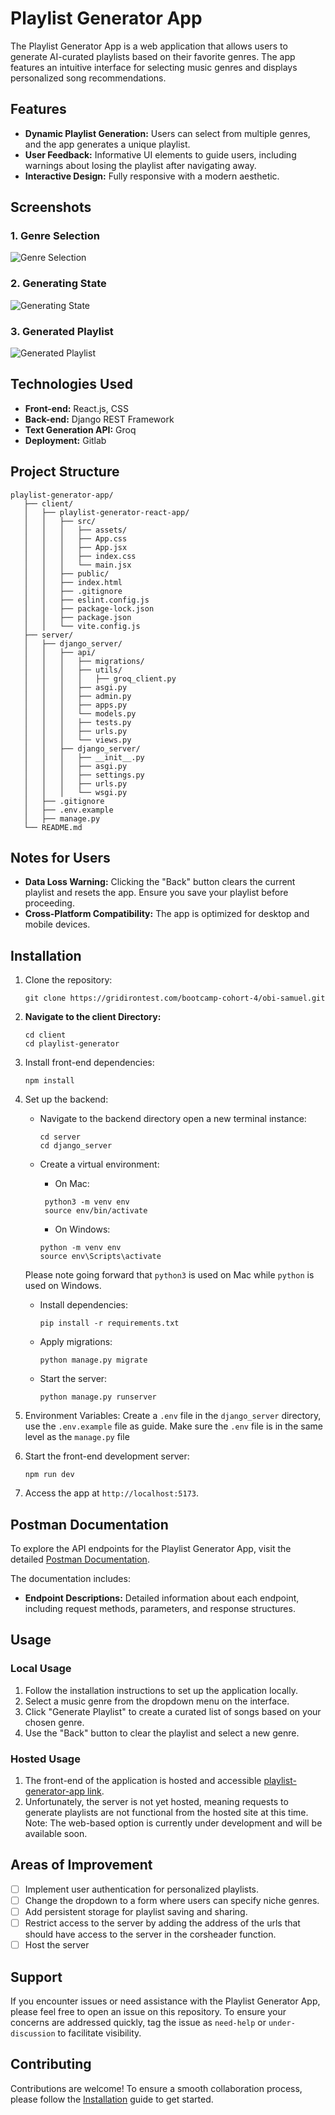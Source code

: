 # Playlist Generator App

The Playlist Generator App is a web application that allows users to generate AI-curated playlists based on their favorite genres. The app features an intuitive interface for selecting music genres and displays personalized song recommendations.

## Features

- **Dynamic Playlist Generation:** Users can select from multiple genres, and the app generates a unique playlist.
- **User Feedback:** Informative UI elements to guide users, including warnings about losing the playlist after navigating away.
- **Interactive Design:** Fully responsive with a modern aesthetic.

## Screenshots

### 1. Genre Selection
![Genre Selection](https://github.com/user-attachments/assets/e613adce-3453-4e2c-b975-efd0196f3818)

### 2. Generating State
![Generating State](https://github.com/user-attachments/assets/0ebdef50-229c-49eb-81ba-0a03798674f0)

### 3. Generated Playlist
![Generated Playlist](https://github.com/user-attachments/assets/0b1a6d36-02d0-4f49-96c7-5cf72689bc27)

## Technologies Used

- **Front-end:** React.js, CSS
- **Back-end:** Django REST Framework
- **Text Generation API:** Groq
- **Deployment:** Gitlab

Project Structure
-----------------

```
playlist-generator-app/
   ├── client/
   │   ├── playlist-generator-react-app/
   │   │   ├── src/
   │   │   │   ├── assets/
   │   │   │   ├── App.css
   │   │   │   ├── App.jsx
   │   │   │   ├── index.css
   │   │   │   └── main.jsx
   │   │   ├── public/
   │   │   ├── index.html
   │   │   ├── .gitignore
   │   │   ├── eslint.config.js
   │   │   ├── package-lock.json
   │   │   ├── package.json
   │   │   └── vite.config.js
   ├── server/
   │   ├── django_server/
   │   │   ├── api/
   │   │   │   ├── migrations/
   │   │   │   ├── utils/
   │   │   │   │   ├── groq_client.py
   │   │   │   ├── asgi.py
   │   │   │   ├── admin.py
   │   │   │   ├── apps.py
   │   │   │   └── models.py
   │   │   │   ├── tests.py
   │   │   │   ├── urls.py
   │   │   │   └── views.py
   │   │   ├── django_server/
   │   │   │   ├── __init__.py
   │   │   │   ├── asgi.py
   │   │   │   ├── settings.py
   │   │   │   ├── urls.py
   │   │   │   └── wsgi.py
   │   ├── .gitignore
   │   ├── .env.example
   │   ├── manage.py
   └── README.md 
```

Notes for Users
---------------

-   **Data Loss Warning:** Clicking the "Back" button clears the current playlist and resets the app. Ensure you save your playlist before proceeding.
-   **Cross-Platform Compatibility:** The app is optimized for desktop and mobile devices.

## Installation

1. Clone the repository:  
   ```
   git clone https://gridirontest.com/bootcamp-cohort-4/obi-samuel.git
   ```
   
2.  **Navigate to the client Directory:**

    ```
    cd client
    cd playlist-generator
    ```

3.  Install front-end dependencies:

    ```
    npm install
    ```

4.  Set up the backend:

    -   Navigate to the backend directory open a new terminal instance:

        ```
        cd server
        cd django_server
        ```

    -   Create a virtual environment: 
        - On Mac:
         ```
          python3 -m venv env
          source env/bin/activate
         ```

         - On Windows:
          ```
          python -m venv env
          source env\Scripts\activate
          ```
    Please note going forward that `python3` is used on Mac while `python` is used on Windows.      

    -   Install dependencies:

        ```
        pip install -r requirements.txt
        ```

    -   Apply migrations:

        ```
        python manage.py migrate
        ```

    -   Start the server:

        ```
        python manage.py runserver
        ```
5. Environment Variables: Create a `.env` file in the `django_server` directory, use the `.env.example` file as guide. Make sure the `.env` file is in the same level as the `manage.py` file

6.  Start the front-end development server:

    ```
    npm run dev
    ```

7.  Access the app at `http://localhost:5173`.

## Postman Documentation

To explore the API endpoints for the Playlist Generator App, visit the detailed [Postman Documentation](https://documenter.getpostman.com/view/21537862/2sAYBbf9ef). 

The documentation includes:
- **Endpoint Descriptions:** Detailed information about each endpoint, including request methods, parameters, and response structures.

## Usage

### Local Usage

1. Follow the installation instructions to set up the application locally.
2. Select a music genre from the dropdown menu on the interface.
3. Click "Generate Playlist" to create a curated list of songs based on your chosen genre.
4. Use the "Back" button to clear the playlist and select a new genre.

### Hosted Usage

1. The front-end of the application is hosted and accessible [playlist-generator-app link](https://playlist-generator-njjvpdik7-obi-sammys-projects.vercel.app/).  
2. Unfortunately, the server is not yet hosted, meaning requests to generate playlists are not functional from the hosted site at this time.    
Note: The web-based option is currently under development and will be available soon.

## Areas of Improvement

- [ ] Implement user authentication for personalized playlists.
- [ ] Change the dropdown to a form where users can specify niche genres.
- [ ] Add persistent storage for playlist saving and sharing.
- [ ] Restrict access to the server by adding the address of the urls that should have access to the server in the corsheader function.
- [ ] Host the server

## Support

If you encounter issues or need assistance with the Playlist Generator App, please feel free to open an issue on this repository. To ensure your concerns are addressed quickly, tag the issue as `need-help` or `under-discussion` to facilitate visibility.

## Contributing

Contributions are welcome! To ensure a smooth collaboration process, please follow the [Installation](#installation) guide to get started.
